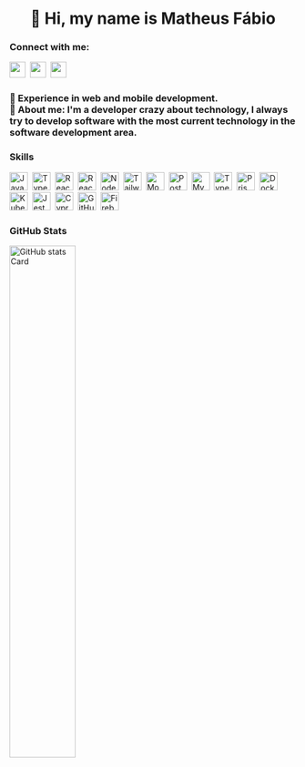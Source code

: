 <div id="toc">
  <ul align="center" style="list-style: none">
    <summary>
      <h1>
        👋 Hi, my name is Matheus Fábio
      </h1>
    </summary>
  </ul>
</div>

**<h3 align="left">Connect with me:</h3>** 
<p align="left"><a href="https://www.linkedin.com/in/https://www.linkedin.com/in/matheus-fabio/" target="_blank"><img src="https://img.shields.io/badge/LinkedIn-0077B5?style=flat&logo=linkedin&logoColor=white" height="28" style="margin-right: 4px"></a> <a href="https://github.com/https://github.com/Matheusfbio" target="_blank"><img src="https://img.shields.io/badge/GitHub-100000?style=flat&logo=github&logoColor=white" height="28" style="margin-right: 4px"></a> <a href="matheusfabiors@gmail.com" target="_blank"><img src="https://img.shields.io/badge/Gmail-D14836?style=flat&logo=gmail&logoColor=white" height="28" style="margin-right: 4px"></a></p>

 **<h3 align="left">🔭 Experience in web and mobile development.<br>💬 About me: I'm a developer crazy about technology, I always try to develop software with the most current technology in the software development area.</h3>**


 **<h3 align="left">Skills</h3>**

<p align="left"><img src="https://img.shields.io/badge/JavaScript-F7DF1C?logo=javascript&logoColor=white" height="32" alt="JavaScript" style="margin-right: 4px"> <img src="https://img.shields.io/badge/TypeScript-3178C6?logo=typescript&logoColor=white" height="32" alt="TypeScript" style="margin-right: 4px"> <img src="https://img.shields.io/badge/React_Native-20232A?logo=react&logoColor=61DAFB" height="32" alt="React Native" style="margin-right: 4px"> <img src="https://img.shields.io/badge/React-20232A?logo=react&logoColor=61DAFB" height="32" alt="React" style="margin-right: 4px"> <img src="https://img.shields.io/badge/Node.js-8CC84B?logo=node.js&logoColor=white" height="32" alt="Node.js" style="margin-right: 4px"> <img src="https://img.shields.io/badge/Tailwind_CSS-38B2AC?logo=tailwind-css&logoColor=white" height="32" alt="Tailwind CSS" style="margin-right: 4px"> <img src="https://img.shields.io/badge/MongoDB-4EA94B?logo=mongodb&logoColor=white" height="32" alt="MongoDB" style="margin-right: 4px"> <img src="https://img.shields.io/badge/PostgreSQL-316192?logo=postgresql&logoColor=white" height="32" alt="PostgreSQL" style="margin-right: 4px"> <img src="https://img.shields.io/badge/MySQL-4479A1?logo=mysql&logoColor=white" height="32" alt="MySQL" style="margin-right: 4px"> <img src="https://img.shields.io/badge/TypeORM-262627?logo=typeorm&logoColor=white" height="32" alt="TypeORM" style="margin-right: 4px"> <img src="https://img.shields.io/badge/Prisma-2D3748?logo=prisma&logoColor=white" height="32" alt="Prisma" style="margin-right: 4px">  <img src="https://img.shields.io/badge/Docker-2496ED?logo=docker&logoColor=white" height="32" alt="Docker" style="margin-right: 4px"> <img src="https://img.shields.io/badge/Kubernetes-326CE5?logo=kubernetes&logoColor=white" height="32" alt="Kubernetes" style="margin-right: 4px"> <img src="https://img.shields.io/badge/Jest-C21325?logo=jest&logoColor=white" height="32" alt="Jest" style="margin-right: 4px"> <img src="https://img.shields.io/badge/Cypress-17202C?logo=cypress&logoColor=white" height="32" alt="Cypress" style="margin-right: 4px"> <img src="https://img.shields.io/badge/GitHub_Actions-2088FF?logo=github-actions&logoColor=white" height="32" alt="GitHub Actions" style="margin-right: 4px"> <img src="https://img.shields.io/badge/Firebase-FFCA28?logo=firebase&logoColor=white" height="32" alt="Firebase" style="margin-right: 4px"></p>

 **<h3 align="left">GitHub Stats</h3>**

<p align="left">
  <img width="48%" src="https://github-readme-stats.vercel.app/api?username=Matheusfbio&theme=react&hide_title=false&hide_rank=false&show_icons=false&include_all_commits=false&count_private=true&line_height=23" alt="GitHub stats Card" />
<!--   <img width="48%" src="https://streak-stats.demolab.com/?user=Matheusfbio&theme=react&hide_border=false&date_format=M+j%5B%2C+Y%5D&mode=daily&hide_total_contributions=false&hide_current_streak=false&hide_longest_streak=false&card_height=200" alt="GitHub streak Card" /> -->
</p>


